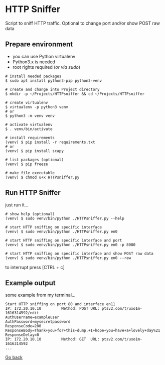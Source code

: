 # HTTP Sniffer

Script to sniff HTTP traffic. Optional to change port and/or show POST raw data

## Prepare environment

- you can use Python virtualenv
- Python3.x is needed
- root rights required (_or via sudo_)

```shell
# install needed packages
$ sudo apt install python3-pip python3-venv

# create and change into Project directory
$ mkdir -p ~/Projects/HTTPsniffer && cd ~/Projects/HTTPsniffer

# create virtualenv
$ virtualenv -p python3 venv
# or
$ python3 -m venv venv

# activate virtualenv
$ . venv/bin/activate

# install requirements
(venv) $ pip install -r requirements.txt
# or
(venv) $ pip install scapy

# list packages (optional)
(venv) $ pip freeze

# make file executable
(venv) $ chmod u+x HTTPsniffer.py
```

## Run HTTP Sniffer

just run it...

```shell
# show help (optional)
(venv) $ sudo venv/bin/python ./HTTPsniffer.py --help

# start HTTP sniffing on specific interface
(venv) $ sudo venv/bin/python ./HTTPsniffer.py en0

# start HTTP sniffing on specific interface and port
(venv) $ sudo venv/bin/python ./HTTPsniffer.py en0 -p 8080

# start HTTP sniffing on specific interface and show POST raw data
(venv) $ sudo venv/bin/python ./HTTPsniffer.py en0 --raw
```

to interrupt press [CTRL + c]

## Example output

some example from my terminal...

```shell
Start HTTP sniffing on port 80 and interface en11
IP: 172.20.10.10         Method: POST URL: ptsv2.com/t/uxo1m-1616314592/edit
AuthUsername=exampleuser
AuthPassword=mysecretpassword
ResponseCode=200
ResponseBody=Thank+you+for+this+dump.+I+hope+you+have+a+lovely+day%21
ResponseDelay=0
IP: 172.20.10.10         Method: GET  URL: ptsv2.com/t/uxo1m-1616314592
...
```

[Go back](../README.md)
